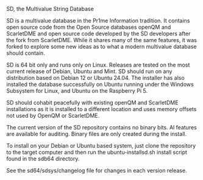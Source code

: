 SD, the Multivalue String Database

SD is a multivalue database in the Pr1me Information tradition.  It contains open source code
from the Open Source databases openQM and ScarletDME and open source code developed by the
SD developers after the fork from ScarletDME.  While it shares many of the same features,
it was forked to explore some new ideas as to what a modern multivalue database should contain.

SD is 64 bit only and runs only on Linux.  Releases are tested on the most current release
of Debian, Ubuntu and Mint.  SD should run on any distribution based on Debian 12 
or Ubuntu 24.04.  The installer has also installed the database successfully on Ubuntu running
under the Windows Subsystem for Linux, and Ubuntu on the Raspberry Pi 5.

SD should cohabit peacefully with existing openQM and ScarletDME installations as
it is installed to a different location and uses memory offsets not used by OpenQM or ScarletDME.

The current version of the SD repository contains no binary bits.  Al features are available
for auditing.  Binary files are only created during the install.

To install on your Debian or Ubuntu based system, just clone the repository to the target computer
and then run the ubuntu-installsd.sh install script found in the sdb64 directory.

See the sd64/sdsys/changelog file for changes in each version release.
